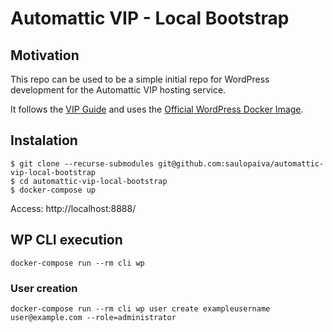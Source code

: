 # Automattic VIP - Local Bootstrap

## Motivation

This repo can be used to be a simple initial repo for WordPress development for the Automattic VIP hosting service.

It follows the [VIP Guide](https://docs.wpvip.com/how-tos/local-development/) and uses the [Official WordPress Docker Image](https://hub.docker.com/_/wordpress).

## Instalation
```
$ git clone --recurse-submodules git@github.com:saulopaiva/automattic-vip-local-bootstrap
$ cd automattic-vip-local-bootstrap
$ docker-compose up
```

Access: http://localhost:8888/

## WP CLI execution
`docker-compose run --rm cli wp`

### User creation
`docker-compose run --rm cli wp user create exampleusername user@example.com --role=administrator`
